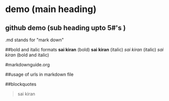 # demo   (main heading)
## github demo     (sub heading upto 5#'s )
.md stands for "mark down"

##bold and italic formats
**sai kiran** (bold)
__sai kiran__ (italic)
_sai kiran_ (italic)
_*sai kiran*_ (bold and italic)

#markdownguide.org  

##usage of urls in markdown file


##blockquotes
> sai kiran 

